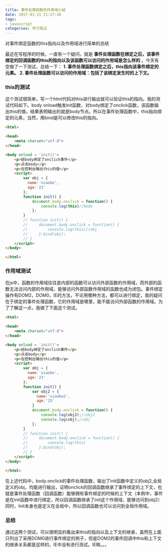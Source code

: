 ```yaml
---
title: 事件处理函数的作用域小结
date: 2017-01-21 21:27:26
tags:
- javascript
categories: 学习笔记
---
```

对事件绑定函数的this指向以及作用域进行简单的总结
<!--more-->
最近在写程序的时候，一直有一个疑问，就是 **事件处理函数在绑定之后，该事件绑定的回调函数的this的指向以及该函数可以访问的作用域是怎么样的** 。今天有空做了一下测试，总结一下：
**1. 事件处理函数绑定之后，this指向该事件绑定的元素。**
**2. 事件处理函数可以访问的作用域：包括了该绑定发生时的上下文。**

### this的测试
这个测试很简单，写一个html代码对this进行输出就可以验证this的指向。我的测试代码如下。body onload触发init函数，对body绑定了onclick函数，该函数输出this的值，结果表明输出的就是body节点。所以在事件处理函数中，this指向绑定的元素，当然，用bind是可以修改this的指向。

```html
<html>

<head>
    <meta charset="utf-8">
</head>

<body onload = 'init()'>
    <p>给body绑定了onclick事件</p>
    <p>点击body</p>
    <p>在控制台输出this的值</p>
    <script>
        var obj = {
          name:'xiaobo',
          age:'23'
        };
        function init() {
            document.body.onclick = function() {
                console.log(this)//body
            };
        }
        // function init() {
        //     document.body.onclick = function() {
        //         console.log(this)//obj
        //     }.bind(obj);
        // }
    </script>
</body>

</html>
```

### 作用域测试
在js中，函数的作用域往往是内部的函数可以访问外部函数的作用域，而外部的函数无法访问内部的作用域，能够访问外部函数作用域的函数也成为闭包。事件绑定操作有DOM2，DOM0，IE的方法，不论用哪种方法，都可以进行绑定，我的疑问在于绑定的事件处理函数，它的作用域是哪里，能不能访问外部函数的作用域。为了了解这一点，我做了下面这个测试。

```html
<html>

<head>
    <meta charset="utf-8">
</head>

<body onload = 'init()'>
    <p>给body绑定了onclick事件</p>
    <p>点击body</p>
    <p>在控制台输出this的值</p>
    <script>
        var obj = {
          name:'xiaobo',
          age:'23'
        };
        function init() {
            var obj2 = {
              name:'xiaobo2',
              age:'25'
            }
            document.body.onclick = function() {
                console.log(obj2);//obj2
                console.log(obj);//obj
            };
        }
        // function init() {
        //     document.body.onclick = function() {
        //         console.log(this)
        //     }.bind(obj);
        // }
    </script>
</body>

</html>
```

在上述代码中，body.onclick的事件处理函数，输出了init函数中定义的obj2,全局定义的obj，均能进行输出，证明onclick的回调函数继承了事件绑定的上下文，也就是事件处理函数（回调函数）能够拥有事件绑定的时候的上下文（本例中，事件是在init函数中进行绑定，所以回调函数继承了init这个作用域，能够访问到obj2）同时，Init本身也是定义在全局中，所以回调函数也可以访问到全局作用域。

### 总结
通过这两个测试，可以很明显的看出来this的指向以及上下文的继承，虽然在上面只列出了采用DOM0进行事件绑定的例子，但是DOM2的事件回调中this和上下文的继承关系都是这样的，IE中没有进行测试。IE嘛。。。